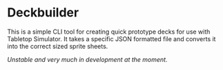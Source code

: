 Deckbuilder
===========

This is a simple CLI tool for creating quick prototype decks for use with
Tabletop Simulator. It takes a specific JSON formatted file and converts it
into the correct sized sprite sheets.

*Unstable and very much in development at the moment.*